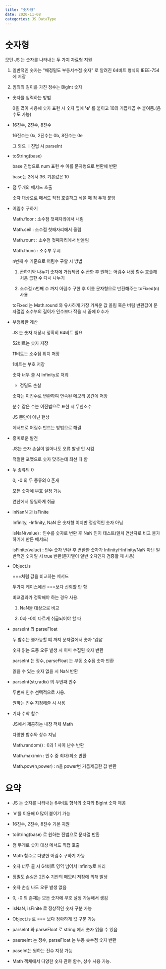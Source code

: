 ```yaml
---
title: "숫자형"
date: 2020-11-08
categories: JS DataType
---
```


# 숫자형

모던 JS 는 숫자를 나타내는 두 가지 자료형 지원

1. 일반적인 숫자는 "배정밀도 부동서수점 숫자" 로 알려진 64비트 형식의 IEEE-754 에 저장

2. 임의의 길이를 가진 정수는 BigInt 숫자

- 숫자를 입력하는 방법

  0을 많이 사용해 숫자 표현 시 숫자 옆에 **'e'** 를 붙이고 10의 거듭제곱 수 붙여줌.(음수도 가능)

- 16진수, 2진수, 8진수

  16진수는 0x, 2진수는 0b, 8진수는 0e

  그 외으 ㅣ진법 시 parseInt

- toString(base)

  base 진법으로 num 표현 수 이를 문자형으로 변환해 반환

  base는 2에서 36. 기본값은 10

- 점 두개의 메서드 호출

  숫자 대상으로 메서드 직접 호출하고 싶을 때 점 두개 붙임

- 어림수 구하기

  Math.floor : 소수점 첫째자리에서 내림

  Math.ceil : 소수점 첫째자리에서 올림

  Math.rount : 소수점 첫째자리에서 반올림

  Math.thunc : 소수부 무시

  n번째 수 기준으로 어림수 구할 시 방법

  1. 곱하기와 나누기 숫자에 거듭제곱 수 곱한 후 원하는 어림수 내장 함수 호출해 처음 곱한 수 다시 나누기

  2. 소수점 n번째 수 까지 어림수 구한 후 이름 문자형으로 반환해주는 toFixed(n) 사용

  toFixed 는 Math.round 와 유사하게 가장 가까운 값 올림 혹은 버림
  반환값이 문자열임
  소수부의 길이가 인수보다 작을 시 끝에 0 추가

- 부정확한 계산

  JS 는 숫자 저장시 정확히 64비트 필요

  52비트는 숫자 저장

  11비트는 소수점 위치 저장

  1비트는 부호 저장

  숫자 너무 클 시 Infinity로 처리

  - 정밀도 손실

  숫자는 이진수로 변환하여 연속된 메모리 공간에 저장

  분수 같은 수는 이진법으로 표현 시 무한소수

  JS 뿐만이 아닌 현상

  메서드로 어림수 만드는 방법으로 해결

- 흥미로운 발견

  JS는 숫자 손실이 일어나도 오류 발생 안 시킴

  적절한 포맷으로 숫자 맞추는데 최선 다 함

- 두 종류의 0

  0, -0 의 두 종류의 0 존재

  모든 숫자에 부호 설정 가능

  연산에서 동일하게 취급

- inNanN 과 isFinite

  Infinity, -Infinity, NaN 은 숫자형 이지만 정상적인 숫자 아님

  isNaN(value) : 인수를 숫자로 변환 후 NaN 인지 테스트(일치 연산자로 비교 불가하기에 만든 메서드)

  isFinite(value) : 인수 숫자 변환 후 변환한 숫자가 Infinity/-Infinity/NaN 아닌 일반적인 숫자일 시 true 반환(문자열이 일반 숫자인지 검증할 때 사용)

- Object.is

  ===처럼 값을 비교하는 메서드

  두가지 케이스에선 ===보다 신뢰할 만 함

  비교결과가 정확해야 하는 경우 사용.

  1. NaN을 대상으로 비교

  2. 0과 -0이 다르게 취급되어야 할 때

- parseInt 와 parseFloat

  두 함수는 불가능할 떄 까지 문자열에서 숫자 '읽음'

  숫자 읽는 도중 오류 발생 시 이미 수집된 숫자 반환

  parseInt 는 정수, parseFloat 는 부동 소수점 숫자 반환

  읽을 수 있는 숫자 없을 시 NaN 반환

- parseInt(str,radix) 의 두번째 인수

  두번째 인수 선택적으로 사용.

  원하는 진수 지정해줄 시 사용

- 기타 수학 함수

  JS에서 제공하는 내장 객체 Math

  다양한 함수와 상수 지님

  Math.random() : 0과 1 사이 난수 반환

  Math.max/min : 인수 중 최대/최소 반환

  Math.pow(n,power) : n을 power번 거듭제곱한 값 반환

# 요약

- JS 는 숫자를 나타내는 64비트 형식의 숫자와 BigInt 숫자 제공

- 'e'를 이용해 0 많이 붙이기 가능

- 16진수, 2진수, 8진수 기본 지원

- toString(base) 로 원하는 진법으로 문자열 반환

- 점 두개로 숫자 대상 메서드 직접 호출

- Math 함수로 다양한 어림수 구하기 가능

- 숫자 너무 클 시 64비트 영역 넘어서 Infinity로 처리

- 정밀도 손실은 2진수 기반의 메모리 저장에 의해 발생

- 숫자 손실 나도 오류 발생 없음

- 0, -0 의 존재는 모든 숫자에 부호 설정 가능해서 생김

- isNaN, isFinite 로 정상적인 숫자 구분 가능

- Object.is 로 === 보다 정확하게 값 구분 가능

- parseInt 와 parseFloat 로 string 에서 숫자 읽을 수 있음

- paerseInt 는 정수, parseFloat 는 부동 솟수점 숫자 반환

- paseInt는 원하는 진수 지정 가능

- Math 객체에서 다양한 숫자 관련 함수, 상수 사용 가능.
